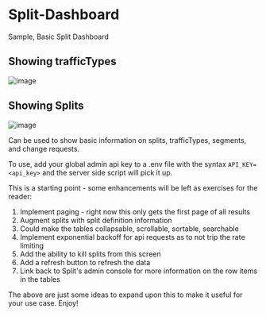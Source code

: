 # Split-Dashboard
Sample, Basic Split Dashboard


## Showing trafficTypes
![image](https://user-images.githubusercontent.com/1207274/211422798-e72ee457-72b8-4d7c-b50e-33cb36cc83d4.png)



## Showing Splits
![image](https://user-images.githubusercontent.com/1207274/211423001-0c18b68e-2854-47a4-85c5-47e46358aae6.png)


Can be used to show basic information on splits, trafficTypes, segments, and change requests.

To use, add your global admin api key to a .env file with the syntax `API_KEY=<api_key>` and the server side script will pick it up. 

This is a starting point - some enhancements will be left as exercises for the reader:
  1. Implement paging - right now this only gets the first page of all results
  2. Augment splits with split definition information
  3. Could make the tables collapsable, scrollable, sortable, searchable
  4. Implement exponential backoff for api requests as to not trip the rate limiting
  5. Add the ability to kill splits from this screen
  6. Add a refresh button to refresh the data
  7. Link back to Split's admin console for more information on the row items in the tables
  
 The above are just some ideas to expand upon this to make it useful for your use case. Enjoy!
  



